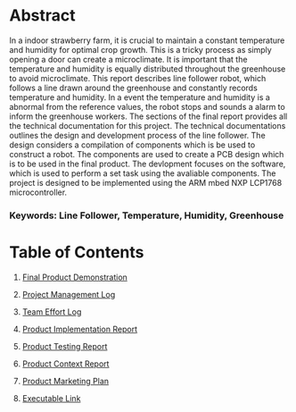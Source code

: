 # Abstract

In a indoor strawberry farm, it is crucial to maintain a constant temperature and humidity for optimal crop growth. This is a tricky process as simply opening a door can create a microclimate. It is important that the temperature and humidity is equally distributed throughout the greenhouse to avoid microclimate. This report describes line follower robot, which follows a line drawn around the greenhouse and constantly records temperature and humidity. In a event the temperature and humidity is a abnormal from the reference values, the robot stops and sounds a alarm to inform the greenhouse workers. The sections of the final report provides all the technical documentation for this project. The technical documentations outlines the design and development process of the line follower. The design considers a compilation of components which is be used to construct a robot. The components are used to create a PCB design which is to be used in the final product. The devlopment focuses on the software, which is used to perform a set task using the avaliable components. The project is designed to be implemented using the ARM mbed NXP LCP1768 microcontroller. 

### Keywords: Line Follower, Temperature, Humidity, Greenhouse


# Table of Contents

1.  [Final Product Demonstration](Final_Report/Product_Demonstration_Report.md)

2.  [Project Management Log]() 

3.	[Team Effort Log]()

4.  [Product Implementation Report]()

5.  [Product Testing Report]()

6. 	[Product Context Report]()

7.  [Product Marketing Plan]()

8.  [Executable Link]()
